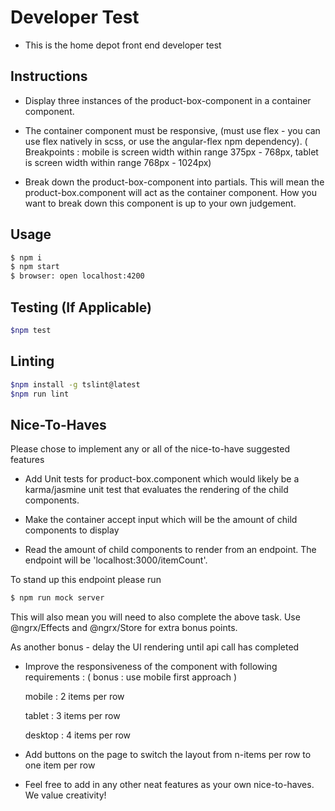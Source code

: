 # Developer Test

- This is the home depot front end developer test

## Instructions

- Display three instances of the product-box-component in a container component.

- The container component must be responsive, (must use flex - you can use flex natively in scss, or use the angular-flex npm dependency). ( Breakpoints : mobile is screen width within range 375px - 768px, tablet is screen width within range 768px - 1024px)

- Break down the product-box-component into partials. This will mean the product-box.component will act as the container component. How you want to break down this component is up to your own judgement.

## Usage

``` bash
$ npm i 
$ npm start
$ browser: open localhost:4200
```

## Testing (If Applicable)

``` bash
$npm test
```

## Linting 

``` bash
$npm install -g tslint@latest
$npm run lint
```

## Nice-To-Haves
Please chose to implement any or all of the nice-to-have suggested features

- Add Unit tests for product-box.component which would likely be a karma/jasmine unit test that evaluates the rendering of the child components.

- Make the container accept input which will be the amount of child components to display

- Read the amount of child components to render from an endpoint. The endpoint will be 'localhost:3000/itemCount'. 

To stand up this endpoint please run 
``` bash
$ npm run mock server
```
This will also mean you will need to also complete the above task. Use @ngrx/Effects and @ngrx/Store for extra bonus points.

As another bonus - delay the UI rendering until api call has completed

- Improve the responsiveness of the component with following requirements : ( bonus : use mobile first approach )

  mobile : 2 items per row

  tablet : 3 items per row

  desktop : 4 items per row

- Add buttons on the page to switch the layout from n-items per row to one item per row

- Feel free to add in any other neat features as your own nice-to-haves. We value creativity!
